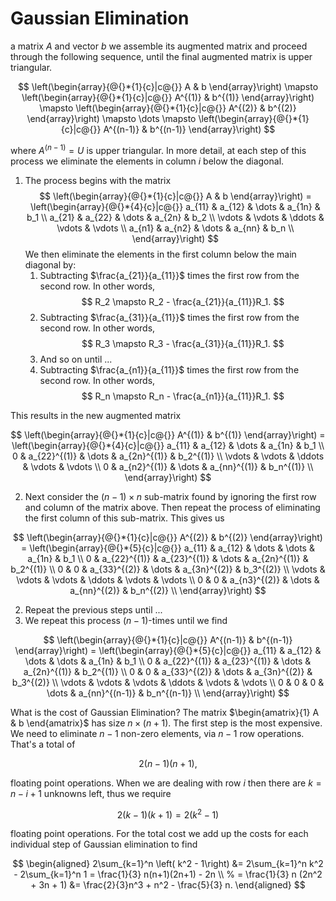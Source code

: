 # Gaussian Elimination

 a matrix $A$ and vector $b$ we assemble its augmented matrix
and proceed through the following sequence, until the final augmented
matrix is upper triangular.

$$
    \left(\begin{array}{@{}*{1}{c}|c@{}}
        A & b
    \end{array}\right)
    \mapsto
    \left(\begin{array}{@{}*{1}{c}|c@{}}
        A^{(1)} & b^{(1)}
    \end{array}\right) \mapsto
    \left(\begin{array}{@{}*{1}{c}|c@{}}
        A^{(2)} & b^{(2)}
    \end{array}\right) \mapsto
    \dots \mapsto
    \left(\begin{array}{@{}*{1}{c}|c@{}}
        A^{(n-1)} & b^{(n-1)}
    \end{array}\right)
$$

where $A^{(n-1)} = U$ is upper triangular. In more detail, at
each step of this process we eliminate the elements in column
$i$ below the diagonal.

1. The process begins with the matrix
$$
    \left(\begin{array}{@{}*{1}{c}|c@{}}
        A & b
    \end{array}\right) =
    \left(\begin{array}{@{}*{4}{c}|c@{}}
        a_{11} & a_{12} & \dots & a_{1n} & b_1 \\
        a_{21} & a_{22} & \dots & a_{2n} & b_2 \\
        \vdots & \vdots & \ddots & \vdots & \vdots \\
        a_{n1} & a_{n2} & \dots & a_{nn} & b_n \\
    \end{array}\right)
$$
We then eliminate the elements in the first column below the main diagonal by:
    1. Subtracting $\frac{a_{21}}{a_{11}}$ times the first row from the second row. In other words,
    $$
        R_2 \mapsto R_2 - \frac{a_{21}}{a_{11}}R_1.
    $$
    2. Subtracting $\frac{a_{31}}{a_{11}}$ times the first row from the second row. In other words,
    $$
        R_3 \mapsto R_3 - \frac{a_{31}}{a_{11}}R_1.
    $$
    3. And so on until ...
    4. Subtracting $\frac{a_{n1}}{a_{11}}$ times the first row from the second row. In other words,
    $$
        R_n \mapsto R_n - \frac{a_{n1}}{a_{11}}R_1.
    $$

This results in the new augmented matrix

$$
    \left(\begin{array}{@{}*{1}{c}|c@{}}
        A^{(1)} & b^{(1)}
    \end{array}\right) =
    \left(\begin{array}{@{}*{4}{c}|c@{}}
        a_{11} & a_{12} & \dots & a_{1n} & b_1 \\
        0 & a_{22}^{(1)} & \dots & a_{2n}^{(1)} & b_2^{(1)} \\
        \vdots & \vdots & \ddots & \vdots & \vdots \\
        0 & a_{n2}^{(1)} & \dots & a_{nn}^{(1)} & b_n^{(1)} \\
    \end{array}\right)
$$

2. Next consider the $(n-1)\times n$ sub-matrix found by ignoring the first row and column of the matrix above. Then repeat the process of eliminating the first column of this sub-matrix.
This gives us

$$
    \left(\begin{array}{@{}*{1}{c}|c@{}}
        A^{(2)} & b^{(2)}
    \end{array}\right) =
    \left(\begin{array}{@{}*{5}{c}|c@{}}
        a_{11}  & a_{12}        & \dots         & \dots     & a_{1n}        & b_1 \\
        0       & a_{22}^{(1)}  & a_{23}^{(1)}  & \dots     & a_{2n}^{(1)}  & b_2^{(1)} \\
        0       & 0             & a_{33}^{(2)}  & \dots     & a_{3n}^{(2)}  & b_3^{(2)} \\
        \vdots  & \vdots        & \vdots        & \ddots    & \vdots        & \vdots \\
        0       & 0             & a_{n3}^{(2)}  & \dots     & a_{nn}^{(2)}  & b_n^{(2)} \\
    \end{array}\right)
$$

2. Repeat the previous steps until ...
3. We repeat this process $(n-1)$-times until we find

$$
    \left(\begin{array}{@{}*{1}{c}|c@{}}
        A^{(n-1)} & b^{(n-1)}
    \end{array}\right) =
    \left(\begin{array}{@{}*{5}{c}|c@{}}
        a_{11}  & a_{12}        & \dots         & \dots     & a_{1n}            & b_1 \\
        0       & a_{22}^{(1)}  & a_{23}^{(1)}  & \dots     & a_{2n}^{(1)}      & b_2^{(1)} \\
        0       & 0             & a_{33}^{(2)}  & \dots     & a_{3n}^{(2)}      & b_3^{(2)} \\
        \vdots  & \vdots        & \vdots        & \ddots    & \vdots            & \vdots \\
        0       & 0             & 0             & \dots     & a_{nn}^{(n-1)}    & b_n^{(n-1)} \\
    \end{array}\right)
$$

What is the cost of Gaussian Elimination? The matrix
$\begin{amatrix}{1} A & b \end{amatrix}$ has size $n \times ( n + 1 )$.
The first step is the  most expensive. We need to eliminate $n-1$
non-zero elements, via $n-1$ row operations. That's a total of

$$
    2(n-1)(n+1),
$$

floating point operations. When we are dealing with row $i$ then there
are $k = n - i + 1$ unknowns left, thus we require

$$
    2(k-1)(k+1) = 2(k^2 - 1)
$$

floating point operations. For the total cost we add up the costs
for each individual step of Gaussian elimination to find

$$
\begin{aligned}
    2\sum_{k=1}^n \left( k^2 - 1\right) &= 2\sum_{k=1}^n k^2 - 2\sum_{k=1}^n 1
        = \frac{1}{3} n(n+1)(2n+1) - 2n \\
        % = \frac{1}{3} n (2n^2 + 3n + 1)
        &= \frac{2}{3}n^3 + n^2 - \frac{5}{3} n.
\end{aligned}
$$


